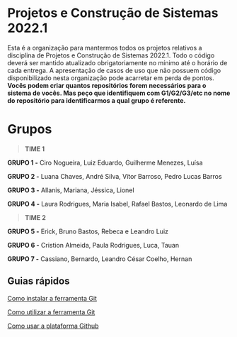# Projetos e Construção de Sistemas 2022.1

Esta é a organização para mantermos todos os projetos relativos a disciplina de Projetos e Construção de Sistemas 2022.1. Todo o código deverá ser mantido atualizado obrigatoriamente no mínimo até o horário de cada entrega. A apresentação de casos de uso que não possuem código disponibilizado nesta organização pode acarretar em perda de pontos. **Vocês podem criar quantos repositórios forem necessários para o sistema de vocês. Mas peço que identifiquem com G1/G2/G3/etc no nome do repositório para identificarmos a qual grupo é referente.**

# Grupos

> **TIME 1**

**GRUPO 1 -** Ciro Nogueira, Luiz Eduardo, Guilherme Menezes, Luísa

**GRUPO 2 -** Luana Chaves, André Silva, Vítor Barroso, Pedro Lucas Barros

**GRUPO 3 -** Allanis, Mariana, Jéssica, Lionel

**GRUPO 4 -** Laura Rodrigues, Maria Isabel, Rafael Bastos, Leonardo de Lima

> **TIME 2**

**GRUPO 5 -** Erick, Bruno Bastos, Rebeca e Leandro Luiz

**GRUPO 6 -** Cristion Almeida, Paula Rodrigues, Luca, Tauan

**GRUPO 7 -** Cassiano, Bernardo, Leandro César Coelho, Hernan

## Guias rápidos

[Como instalar a ferramenta Git](https://www.hostinger.com.br/tutoriais/tutorial-do-git-basics-introducao)

[Como utilizar a ferramenta Git](https://rogerdudler.github.io/git-guide/index.pt_BR.html)

[Como usar a plataforma Github](https://www.hostinger.com.br/tutoriais/o-que-github)

